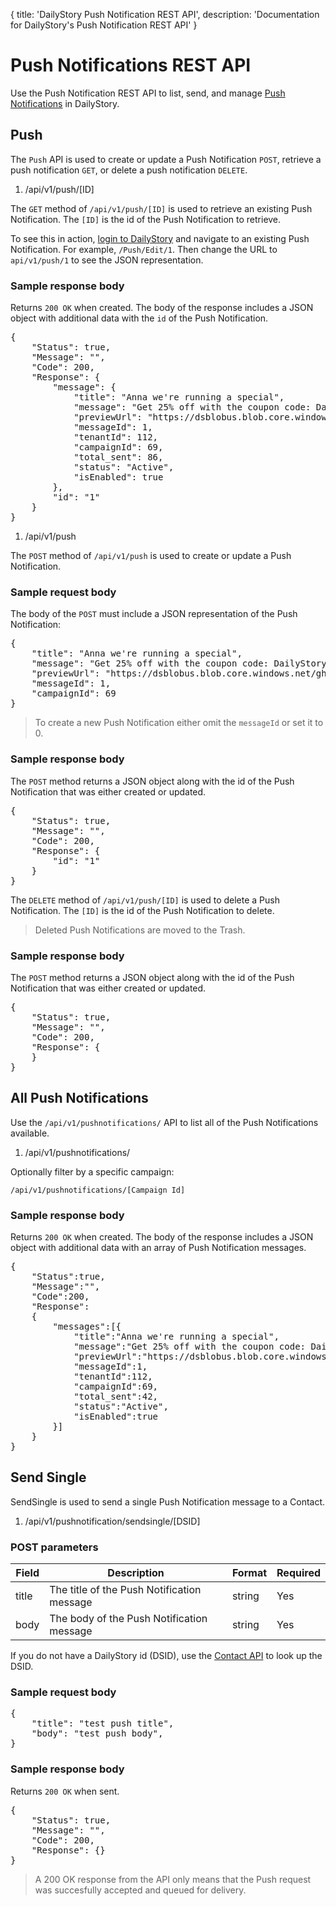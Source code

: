 {
	title: 'DailyStory Push Notification REST API',
	description: 'Documentation for DailyStory\'s Push Notification REST API'
}
# Push Notifications REST API
Use the Push Notification REST API to list, send, and manage [Push Notifications](/push) in DailyStory.

## Push
The `Push` API is used to create or update a Push Notification `POST`, retrieve a push notification `GET`, or delete a push notification `DELETE`.

<ol class="api"><li value="GET">/api/v1/push/[ID]</li></ol>

The `GET` method of `/api/v1/push/[ID]` is used to retrieve an existing Push Notification. The `[ID]` is the id of the Push Notification to retrieve.

To see this in action, [login to DailyStory](https://app.dailystory.com/login) and navigate to an existing Push Notification. For example, `/Push/Edit/1`. Then change the URL to `api/v1/push/1` to see the JSON representation.

### Sample response body
Returns `200 OK` when created. The body of the response includes a JSON object with additional data with the `id` of the Push Notification.

<pre class="brush: javascript">
{
    "Status": true,
    "Message": "",
    "Code": 200,
    "Response": {
        "message": {
            "title": "Anna we're running a special",
            "message": "Get 25% off with the coupon code: DailyStory Today",
            "previewUrl": "https://dsblobus.blob.core.windows.net/ghg0ctulvdx7bu10/assets/asset-PushNotification-1-rg27.png",
            "messageId": 1,
            "tenantId": 112,
            "campaignId": 69,
            "total_sent": 86,
            "status": "Active",
            "isEnabled": true
        },
        "id": "1"
    }
}
</pre>

<ol class="api"><li value="POST">/api/v1/push</li></ol>

The `POST` method of `/api/v1/push` is used to create or update a Push Notification.

### Sample request body
The body of the `POST` must include a JSON representation of the Push Notification:

<pre class="brush: javascript">
{
    "title": "Anna we're running a special",
    "message": "Get 25% off with the coupon code: DailyStory Today",
    "previewUrl": "https://dsblobus.blob.core.windows.net/ghg0ctulvdx7bu10/assets/asset-PushNotification-1-rg27.png",
    "messageId": 1,
    "campaignId": 69
}
</pre>

> To create a new Push Notification either omit the `messageId` or set it to 0.

### Sample response body
The `POST` method returns a JSON object along with the id of the Push Notification that was either created or updated.

<pre class="brush: javascript">
{
    "Status": true,
    "Message": "",
    "Code": 200,
    "Response": {
        "id": "1"
    }
}
</pre>

The `DELETE` method of `/api/v1/push/[ID]` is used to delete a Push Notification. The `[ID]` is the id of the Push Notification to delete.

> Deleted Push Notifications are moved to the Trash.

### Sample response body
The `POST` method returns a JSON object along with the id of the Push Notification that was either created or updated.

<pre class="brush: javascript">
{
    "Status": true,
    "Message": "",
    "Code": 200,
    "Response": {
    }
}
</pre>

## All Push Notifications
Use the `/api/v1/pushnotifications/` API to list all of the Push Notifications available.

<ol class="api"><li value="GET">/api/v1/pushnotifications/</li></ol>

Optionally filter by a specific campaign:

`/api/v1/pushnotifications/[Campaign Id]`

### Sample response body
Returns `200 OK` when created. The body of the response includes a JSON object with additional data with an array of Push Notification messages.

<pre class="brush: javascript">
{
    "Status":true,
    "Message":"",
    "Code":200,
    "Response":
    {
        "messages":[{
            "title":"Anna we're running a special",
            "message":"Get 25% off with the coupon code: DailyStory Today",
            "previewUrl":"https://dsblobus.blob.core.windows.net/ghg0ctulvdx7bu10/assets/asset-PushNotification-1-rg27.png",
            "messageId":1,
            "tenantId":112,
            "campaignId":69,
            "total_sent":42,
            "status":"Active",
            "isEnabled":true
        }]
    }
}
</pre>

## Send Single <a name="#sendsingle"></a>
SendSingle is used to send a single Push Notification message to a Contact.

<ol class="api"><li value="POST">/api/v1/pushnotification/sendsingle/[DSID]</li></ol>

### POST parameters

<table class="table">
<thead>
<tr>
<th>Field</th>
<th>Description</th>
<th>Format</th>
<th>Required</th>
</tr>
</thead>
<tbody>
<td>title</td>
<td>The title of the Push Notification message</td>
<td>string</td>
<td>Yes</td>
</tr>
<tr>
<td>body</td>
<td>The body of the Push Notification message</td>
<td>string</td>
<td>Yes</td>
</tr>
</tbody>
</table>

If you do not have a DailyStory id (DSID), use the [Contact API](/api/contact) to look up the DSID.

### Sample request body
<pre class="brush: javascript">
{
    "title": "test push title",
    "body": "test push body",
}
</pre>

### Sample response body
Returns `200 OK` when sent.

<pre class="brush: javascript">
{
    "Status": true,
    "Message": "",
    "Code": 200,
    "Response": {}
}
</pre>

> A 200 OK response from the API only means that the Push request was succesfully accepted and queued for delivery.